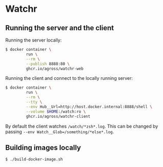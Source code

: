 # Watchr

## Running the server and the client

Running the server locally:

```sh
$ docker container \
         run \
         --rm \
         --publish 8888:80 \
         ghcr.io/agross/watchr-web
```

Running the client and connect to the locally running server:

```sh
$ docker container \
         run \
         --rm \
         --tty \
         --env Hub__Url=http://host.docker.internal:8888/shell \
         --volume $HOME:/watch:ro \
         ghcr.io/agross/watchr-client
```

By default the client watches `/watch/*zsh*.log`. This can be changed by
passing `--env Watch__Glob=/something/*else*.log`.

## Building images locally

```sh
$ ./build-docker-image.sh
```
